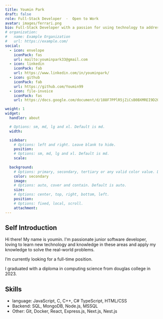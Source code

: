 ```yaml
---
title: Youmin Park
draft: false
role: Full-Stack Developer  ·  Open to Work
avatar: images/ferrari.png
bio: Full-Stack Developer with a passion for using technology to address real-world issues.
# organization:
#   name: Example Organization
#   url: https://example.com/
social:
  - icon: envelope
    iconPack: fas
    url: mailto:youminpark33@gmail.com
  - icon: linkedin
    iconPack: fab
    url: https://www.linkedin.com/in/youminpark/
  - icon: github
    iconPack: fab
    url: https://github.com/Youmin99
  - icon: file-invoice
    iconPack: fas
    url: https://docs.google.com/document/d/188F7PPlR5jZiCsB0BXMREI9D2Or0FLOPYhr6u2P9cVg/edit?usp=sharing

weight: 1
widget:
  handler: about

  # Options: sm, md, lg and xl. Default is md.
  width:

  sidebar:
    # Options: left and right. Leave blank to hide.
    position:
    # Options: sm, md, lg and xl. Default is md.
    scale:
  
  background:
    # Options: primary, secondary, tertiary or any valid color value. Default is primary.
    color: secondary
    image:
    # Options: auto, cover and contain. Default is auto.
    size:
    # Options: center, top, right, bottom, left.
    position:
    # Options: fixed, local, scroll.
    attachment: 
---
```


## Self Introduction
 Hi there! My name is youmin. I'm passionate junior software developer, loving to learn new technology and knowledge in these areas and apply my knowledge to solve the real-world problems.  
 
 I’m currently looking for a full-time position.

I graduated with a diploma in computing science from douglas college in 2023. 

## Skills  
- language: JavaScript, C, C++, C# TypeScript, HTML/CSS
- Backend: SQL, MongoDB, Node.js, MSSQL
- Other: Git, Docker, React, Express.js, Next.js, Nest.js

